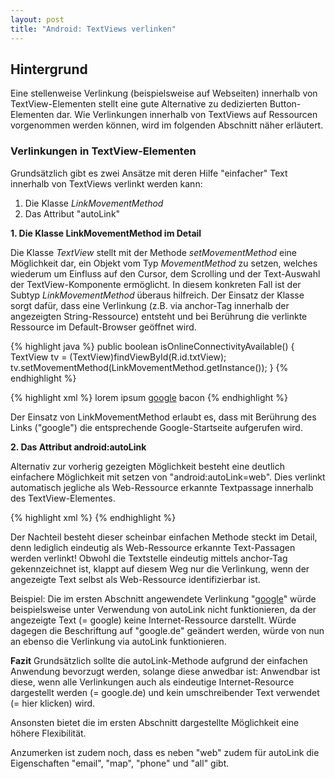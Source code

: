 ```yaml
---
layout: post
title: "Android: TextViews verlinken"
---
```




## Hintergrund

Eine stellenweise Verlinkung (beispielsweise auf Webseiten) innerhalb von TextView-Elementen stellt eine gute Alternative zu dedizierten Button-Elementen dar.
Wie Verlinkungen innerhalb von TextViews auf Ressourcen vorgenommen werden können, wird im folgenden Abschnitt näher erläutert.

### Verlinkungen in TextView-Elementen

Grundsätzlich gibt es zwei Ansätze mit deren Hilfe "einfacher" Text innerhalb von TextViews verlinkt werden kann:

1. Die Klasse <em>LinkMovementMethod</em>
2. Das Attribut "autoLink"

<strong>1. Die Klasse LinkMovementMethod im Detail</strong>

Die Klasse <em>TextView</em> stellt mit der Methode <em>setMovementMethod</em> eine Möglichkeit dar, ein Objekt vom Typ <em>MovementMethod</em> zu setzen, welches wiederum um Einfluss auf den Cursor, dem Scrolling und der Text-Auswahl der TextView-Komponente ermöglicht.
In diesem konkreten Fall ist der Subtyp <em>LinkMovementMethod</em> überaus hilfreich. Der Einsatz der Klasse sorgt dafür, dass eine Verlinkung (z.B. via anchor-Tag innerhalb der angezeigten String-Ressource) entsteht und bei Berührung die verlinkte Ressource im Default-Browser geöffnet wird.

{% highlight java %}
public boolean isOnlineConnectivityAvailable() {
TextView tv = (TextView)findViewById(R.id.txtView);
tv.setMovementMethod(LinkMovementMethod.getInstance());
}
{% endhighlight %}

{% highlight xml %}
<string name="example">lorem ipsum <a href="http://google.de">google</a> bacon</string>
{% endhighlight %}

Der Einsatz von LinkMovementMethod erlaubt es, dass mit Berührung des Links ("google") die entsprechende Google-Startseite aufgerufen wird.


<strong>2. Das Attribut android:autoLink</strong>

Alternativ zur vorherig gezeigten Möglichkeit besteht eine deutlich einfachere Möglichkeit mit setzen von "android:autoLink=web".
Dies verlinkt automatisch jegliche als Web-Ressource erkannte Textpassage innerhalb des TextView-Elementes.

{% highlight xml %}
    <TextView
        android:id="@+id/txtView"
        android:layout_width="wrap_content"
        android:layout_height="wrap_content"
        android:autoLink="web"
        android:text="@string/example">
    </TextView>
{% endhighlight %}

Der Nachteil besteht dieser scheinbar einfachen Methode steckt im Detail, denn lediglich eindeutig als Web-Ressource erkannte Text-Passagen werden verlinkt!
Obwohl die Textstelle eindeutig mittels anchor-Tag gekennzeichnet ist, klappt auf diesem Weg nur die Verlinkung, wenn der angezeigte Text selbst als Web-Ressource identifizierbar ist.

Beispiel:
Die im ersten Abschnitt angewendete Verlinkung "<a href="http://google.de">google</a>" würde beispielsweise unter Verwendung von autoLink nicht funktionieren, da der angezeigte Text (= google)
keine Internet-Ressource darstellt. Würde dagegen die Beschriftung auf "google.de" geändert werden, würde von nun an ebenso die Verlinkung via autoLink funktionieren.

<strong>Fazit</strong>
Grundsätzlich sollte die autoLink-Methode aufgrund der einfachen Anwendung bevorzugt werden, solange diese anwedbar ist:
Anwendbar ist diese, wenn alle Verlinkungen auch als eindeutige Internet-Resource dargestellt werden (= google.de) und kein umschreibender Text verwendet (= hier klicken) wird.

Ansonsten bietet die im ersten Abschnitt dargestellte Möglichkeit eine höhere Flexibilität.

Anzumerken ist zudem noch, dass es neben "web" zudem für autoLink die Eigenschaften "email", "map", "phone" und "all" gibt.

